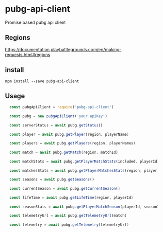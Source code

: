 # pubg-api-client
Promise based pubg api client

## Regions
https://documentation.playbattlegrounds.com/en/making-requests.html#regions

## install

```
npm install --save pubg-api-client
```

## Usage
```javascript
  const pubgApiClient = require('pubg-api-client')
  
  const pubg = new pubgApiClient('your apiKey')
    
  const serverStatus = await pubg.getStatus() 
   
  const player = await pubg.getPlayer(region, playerName)
  
  const players = await pubg.getPlayers(region, playerNames)
      
  const match = await pubg.getMatch(region, matchId) 
  
  const matchStats = await pubg.getPlayerMatchStats(included, playerId) 
  
  const matchesStats = await pubg.getPlayerMatchesStats(region, player) 
  
  const seasons = await pubg.getSeasons() 
  
  const currentSeason = await pubg.getCurrentSeason()
   
  const lifeTime = await pubg.getLifeTime(region, playerId) 
  
  const seasonStats = await pubg.getPlayerMatchSeason(playerId, seasonId)
  
  const telemetryUrl = await pubg.getTelemetryUrl(match) 
  
  const telemetry = await pubg.getTelemetry(telemetryUrl) 
```
